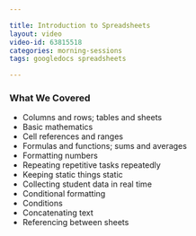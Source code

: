 ```yaml
---

title: Introduction to Spreadsheets
layout: video
video-id: 63815518
categories: morning-sessions
tags: googledocs spreadsheets

---
```


### What We Covered

* Columns and rows; tables and sheets
* Basic mathematics
* Cell references and ranges
* Formulas and functions; sums and averages
* Formatting numbers
* Repeating repetitive tasks repeatedly
* Keeping static things static
* Collecting student data in real time
* Conditional formatting
* Conditions
* Concatenating text
* Referencing between sheets
